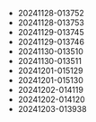 
* 20241128-013752
* 20241128-013753
* 20241129-013745
* 20241129-013746
* 20241130-013510
* 20241130-013511
* 20241201-015129
* 20241201-015130
* 20241202-014119
* 20241202-014120
* 20241203-013938
